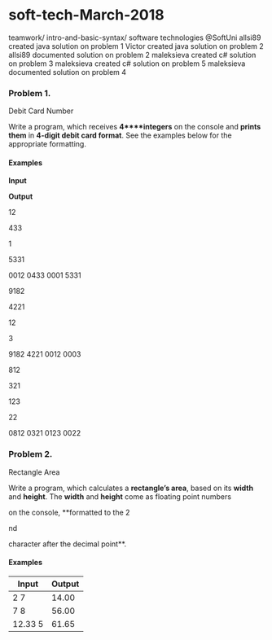 ﻿# soft-tech-March-2018
teamwork/ intro-and-basic-syntax/ software technologies @SoftUni
allsi89 created java solution on problem 1
Victor created java solution on problem 2
allsi89 documented solution on problem 2
maleksieva created c# solution on problem 3
maleksieva created c# solution on problem 5
maleksieva documented solution on problem 4

### Problem 1.                 
Debit Card Number

Write a program, which receives **4****integers** on the
console and **prints them** in **4-digit debit card format**. See the
examples below for the appropriate formatting.

#### Examples

 

**Input**

 

**Output**

 

12

433

1

5331

 

0012
  0433 0001 5331

 

9182

4221

12

3

 

9182
  4221 0012 0003

 

812

321

123

22

 

0812
  0321 0123 0022

### Problem 2.               

Rectangle Area

Write a program, which calculates a **rectangle’s area**, based on its **width** and **height**. The **width** and **height** come as floating point numbers

on the console, **formatted to the 2

nd

character after the decimal point**.

#### Examples

| Input   | Output |
|---------|--------|
| 2 7     | 14.00  |
| 7 8     | 56.00  |
| 12.33 5 | 61.65  |